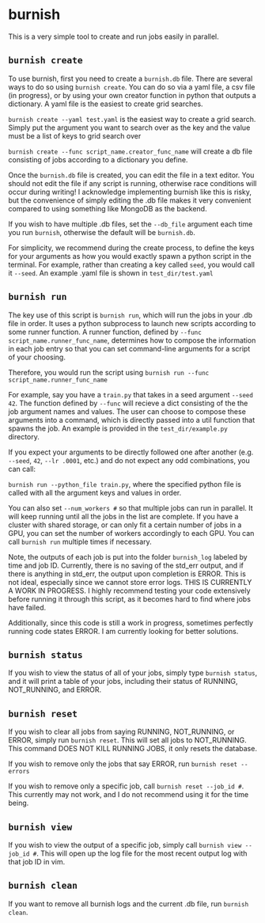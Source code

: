 # burnish

This is a very simple tool to create and run jobs easily in parallel. 


## `burnish create`
To use burnish, first you need to create a `burnish.db` file. There are several ways to do so using `burnish create`. You can do so via a yaml file, a csv file (in progress), or by using your own creator function in python that outputs a dictionary. A yaml file is the easiest to create grid searches.

`burnish create --yaml test.yaml` is the easiest way to create a grid search. Simply put the argument you want to search over as the key and the value must be a list of keys to grid search over

`burnish create --func script_name.creator_func_name` will create a db file consisting of jobs according to a dictionary you define. 

Once the `burnish.db` file is created, you can edit the file in a text editor. You should not edit the file if any script is running, otherwise race conditions will occur during writing! I acknowledge implementing burnish like this is risky, but the convenience of simply editing the .db file makes it very convenient compared to using something like MongoDB as the backend. 

If you wish to have multiple .db files, set the `--db_file` argument each time you run `burnish`, otherwise the default will be `burnish.db`.

For simplicity, we recommend during the create process, to define the keys for your arguments as how you would exactly spawn a python script in the terminal. For example, rather than creating a key called `seed`, you would call it `--seed`. An example .yaml file is shown in `test_dir/test.yaml`

## `burnish run`
The key use of this script is `burnish run`, which will run the jobs in your .db file in order. It uses a python subprocess to launch new scripts according to some runner function. A runner function, defined by `--func script_name.runner_func_name`, determines how to compose the information in each job entry so that you can set command-line arguments for a script of your choosing.

Therefore, you would run the script using `burnish run --func script_name.runner_func_name`

For example, say you have a `train.py` that takes in a seed argument `--seed 42`. The function defined by `--func` will recieve a dict consisting of the the job argument names and values. The user can choose to compose these arguments into a command, which is directly passed into a util function that spawns the job. An example is provided in the `test_dir/example.py` directory. 

If you expect your arguments to be directly followed one after another (e.g. `--seed`, `42`, `--lr .0001`, etc.) and do not expect any odd combinations, you can call:

```burnish run --python_file train.py```, where the specified python file is called with all the argument keys and values in order.

You can also set `--num_workers #` so that multiple jobs can run in parallel. It will keep running until all the jobs in the list are complete. If you have a cluster with shared storage, or can only fit a certain number of jobs in a GPU, you can set the number of workers accordingly to each GPU. You can call `burnish run` multiple times if necessary. 


Note, the outputs of each job is put into the folder `burnish_log` labeled by time and job ID. Currently, there is no saving of the std_err output, and if there is anything in std_err, the output upon completion is ERROR. This is not ideal, especially since we cannot store error logs. THIS IS CURRENTLY A WORK IN PROGRESS. I highly recommend testing your code extensively before running it through this script, as it becomes hard to find where jobs have failed.

Additionally, since this code is still a work in progress, sometimes perfectly running code states ERROR. I am currently looking for better solutions. 

## `burnish status`
If you wish to view the status of all of your jobs, simply type `burnish status`, and it will print a table of your jobs, including their status of RUNNING, NOT_RUNNING, and ERROR.

## `burnish reset`

If you wish to clear all jobs from saying RUNNING, NOT_RUNNING, or ERROR, simply run `burnish reset`. This will set all jobs to NOT_RUNNING. This command DOES NOT KILL RUNNING JOBS, it only resets the database.

If you wish to remove only the jobs that say ERROR, run `burnish reset --errors`

If you wish to remove only a specific job, call `burnish reset --job_id #`. This currently may not work, and I do not recommend using it for the time being.

## `burnish view`

If you wish to view the output of a specific job, simply call `burnish view --job_id #`. This will open up the log file for the most recent output log with that job ID in vim.

## `burnish clean`

If you want to remove all burnish logs and the current .db file, run `burnish clean`.